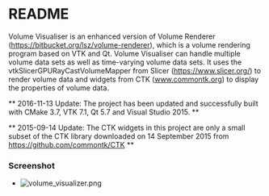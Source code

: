 # README #

Volume Visualiser is an enhanced version of Volume Renderer (https://bitbucket.org/lsz/volume-renderer), which is a volume rendering program based on VTK and Qt.
Volume Visualiser can handle multiple volume data sets as well as time-varying volume data sets.
It uses the vtkSlicerGPURayCastVolumeMapper from Slicer (https://www.slicer.org/) to render volume data and widgets from CTK (www.commontk.org) to display the properties of volume data.

** 2016-11-13 Update: The project has been updated and successfully built with CMake 3.7, VTK 7.1, Qt 5.7 and Visual Studio 2015. **

** 2015-09-14 Update: The CTK widgets in this project are only a small subset of the CTK library downloaded on 14 September 2015 from https://github.com/commontk/CTK **

### Screenshot ###
* ![volume_visualizer.png](https://bitbucket.org/repo/d5Xrn6/images/2362565755-volume_visualizer.png)